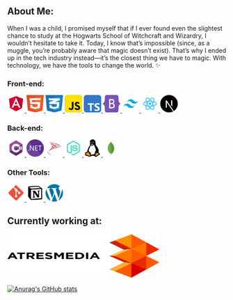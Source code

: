 ## About Me:  
When I was a child, I promised myself that if I ever found even the slightest chance to study at the Hogwarts School of Witchcraft and Wizardry, I wouldn’t hesitate to take it. Today, I know that’s impossible (since, as a muggle, you’re probably aware that magic doesn’t exist). That’s why I ended up in the tech industry instead—it’s the closest thing we have to magic. With technology, we have the tools to change the world. ✨

### Front-end:
<div> 
    <a href="https://www.w3schools.com/js/" target="_blank" rel="noreferrer"> 
        <img src="/assets/svg/tech/angular.svg" alt="Angular" width="40" height="40"/> 
    </a>    
    <a href="https://www.w3schools.com/html/" target="_blank" rel="noreferrer"> 
        <img src="/assets/svg/tech/html.svg" alt="html5" width="40" height="40"/> 
    </a> 
    <a href="https://www.w3schools.com/css/" target="_blank" rel="noreferrer"> 
        <img src="/assets/svg/tech/css.svg" alt="css3" width="40" height="40"/> 
    </a> 
    <a href="https://www.w3schools.com/js/" target="_blank" rel="noreferrer"> 
        <img src="/assets/svg/tech/javascript.svg" alt="Javascript" width="40" height="40"/> 
    </a>
    <a href="https://angular.io" target="_blank" rel="noreferrer"> 
        <img src="/assets/svg/tech/typescript.svg" alt="Typescript" width="40" height="40"/> 
    </a>
    <a href="https://getbootstrap.com/" target="_blank" rel="noreferrer"> 
        <img src="/assets/svg/tech/bootstrap.svg" alt="bootstrap" width="40" height="40"/> 
    </a> 
    <a href="https://tailwindcss.com/" target="_blank" rel="noreferrer"> 
        <img src="/assets/svg/tech/tailwind.svg" alt="tailwind" width="40" height="40"/> 
    </a> 
    <a href="https://reactjs.org/" target="_blank" rel="noreferrer"> 
        <img src="/assets/svg/tech/react.svg" alt="react" width="40" height="40"/> 
    </a>
    <a href="https://nextjs.org/" target="_blank" rel="noreferrer"> 
        <img src="/assets/svg/tech/next-js.svg" alt="next-js" width="40" height="40"/> 
    </a>
</div>

### Back-end:
<div>
    <a href="https://dotnet.microsoft.com/es-es/languages/csharp" target="_blank" rel="noreferrer"> 
        <img src="/assets/svg/tech/csharp.svg" alt="git" width="40" height="40"/> 
    </a>
    <a href="https://dotnet.microsoft.com/es-es/" target="_blank" rel="noreferrer"> 
        <img src="/assets/svg/tech/dotnet.svg" alt="git" width="40" height="40"/> 
    </a>
    <a href="https://www.microsoft.com/es-es/sql-server/sql-server-downloads" target="_blank" rel="noreferrer"> 
        <img src="/assets/svg/tech/mssql.svg" alt="git" width="40" height="40"/> 
    </a>
    <a href="https://nodejs.org" target="_blank" rel="noreferrer"> 
        <img src="/assets/svg/tech/node.svg" alt="nodejs" width="40" height="40"/> 
    </a> 
    <a href="https://www.gnu.org/gnu/linux-and-gnu.en.html" target="_blank" rel="noreferrer"> 
        <img src="/assets/svg/tech/linux.svg" alt="linux" width="40" height="40"/> 
    </a>
    <a href="https://www.mongodb.com/" target="_blank" rel="noreferrer"> 
       <img src="/assets/svg/tech/mongodb.svg" alt="MongoDB" width="40" height="40"/> 
    </a> 
</div>

### Other Tools:
<div>
    <a href="https://git-scm.com/" target="_blank" rel="noreferrer"> 
        <img src="/assets/svg/tech/git.svg" alt="git" width="40" height="40"/> 
    </a>
    <a href="https://www.notion.so" target="_blank" rel="noreferrer"> 
        <img src="/assets/svg/tech/notion.svg" alt="notion" width="40" height="40"/> 
    </a>
    <a href="https://es.wordpress.org/" target="_blank" rel="noreferrer"> 
        <img src="/assets/svg/tech/wordpress.svg" alt="wordpress" width="40" height="40"/> 
    </a>
</div>


## Currently working at:  
<div>
    <a href="https://www.atresmedia.com/" target="_blank" rel="noreferrer"> 
        <img src="/assets/img/logos/Atresmedia.webp" alt="wordpress" width="350" height="100"/> 
    </a>
</div>



[![Anurag's GitHub stats](https://github-readme-stats.vercel.app/api?username=doplax&theme=codeSTACKr)](https://github.com/anuraghazra/github-readme-stats)
